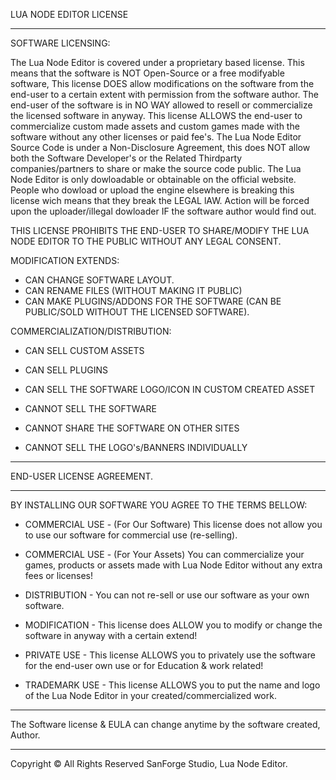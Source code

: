 

LUA NODE EDITOR LICENSE

______________________________________________________

SOFTWARE LICENSING:

The Lua Node Editor is covered under a proprietary based license. This means that the software is NOT Open-Source or a free modifyable software, This license DOES allow modifications on the software from the end-user to a certain extent with permission from the software author. The end-user of the software is in NO WAY allowed to resell or commercialize the licensed software in anyway. This license ALLOWS the end-user to commercialize custom made assets and custom games made with the software without any other licenses or paid fee's. The Lua Node Editor Source Code is under a Non-Disclosure Agreement, this does NOT allow both the Software Developer's or the Related Thirdparty companies/partners to share or make the source code public. The Lua Node Editor is only dowloadable or obtainable on the official website. People who dowload or upload the engine elsewhere is breaking this license wich means that they break the LEGAL lAW. Action will be forced upon the uploader/illegal dowloader IF the software author would find out. 



THIS LICENSE PROHIBITS THE END-USER TO SHARE/MODIFY THE LUA NODE EDITOR TO THE PUBLIC WITHOUT ANY LEGAL CONSENT.


MODIFICATION EXTENDS:

- CAN CHANGE SOFTWARE LAYOUT.
- CAN RENAME FILES (WITHOUT MAKING IT PUBLIC)
- CAN MAKE PLUGINS/ADDONS FOR THE SOFTWARE (CAN BE PUBLIC/SOLD WITHOUT THE LICENSED SOFTWARE).


COMMERCIALIZATION/DISTRIBUTION:

- CAN SELL CUSTOM ASSETS
- CAN SELL PLUGINS
- CAN SELL THE SOFTWARE LOGO/ICON IN CUSTOM CREATED ASSET

- CANNOT SELL THE SOFTWARE
- CANNOT SHARE THE SOFTWARE ON OTHER SITES
- CANNOT SELL THE LOGO's/BANNERS INDIVIDUALLY

______________________________________________________

END-USER LICENSE AGREEMENT.

______________________________________________________

BY INSTALLING OUR SOFTWARE YOU AGREE TO THE TERMS BELLOW:


- COMMERCIAL USE - (For Our Software)
This license does not allow you to use our software for commercial use (re-selling).

- COMMERCIAL USE - (For Your Assets)
You can commercialize your games, products or assets made with Lua Node Editor without any extra fees or licenses!

- DISTRIBUTION -
 You can not re-sell or use our software as your own software.

- MODIFICATION -
This license does ALLOW you to modify or change the software in anyway with a certain extend!

- PRIVATE USE -
This license ALLOWS you to privately use the software for the end-user own use or for Education & work related!

- TRADEMARK USE -
This license ALLOWS you to put the name and logo of the Lua Node Editor in your created/commercialized work.


______________________________________________________________


The Software license & EULA can change anytime by the software created, Author.

______________________________________________________________

Copyright © All Rights Reserved SanForge Studio, Lua Node Editor.
